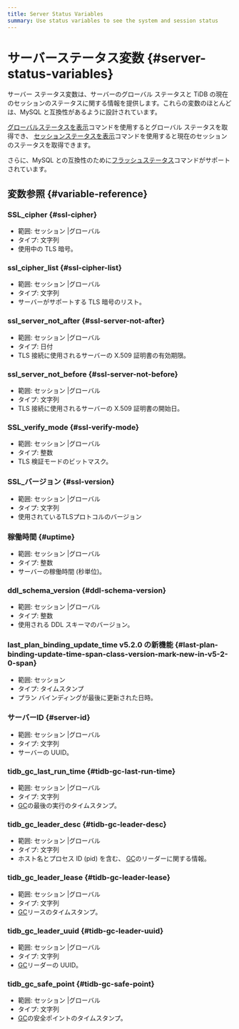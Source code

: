 ```yaml
---
title: Server Status Variables
summary: Use status variables to see the system and session status
---
```


# サーバーステータス変数 {#server-status-variables}

サーバー ステータス変数は、サーバーのグローバル ステータスと TiDB の現在のセッションのステータスに関する情報を提供します。これらの変数のほとんどは、MySQL と互換性があるように設計されています。

[グローバルステータスを表示](/sql-statements/sql-statement-show-status.md)コマンドを使用するとグローバル ステータスを取得でき、 [セッションステータスを表示](/sql-statements/sql-statement-show-status.md)コマンドを使用すると現在のセッションのステータスを取得できます。

さらに、MySQL との互換性のために[フラッシュステータス](/sql-statements/sql-statement-flush-status.md)コマンドがサポートされています。

## 変数参照 {#variable-reference}

### SSL_cipher {#ssl-cipher}

-   範囲: セッション |グローバル
-   タイプ: 文字列
-   使用中の TLS 暗号。

### ssl_cipher_list {#ssl-cipher-list}

-   範囲: セッション |グローバル
-   タイプ: 文字列
-   サーバーがサポートする TLS 暗号のリスト。

### ssl_server_not_after {#ssl-server-not-after}

-   範囲: セッション |グローバル
-   タイプ: 日付
-   TLS 接続に使用されるサーバーの X.509 証明書の有効期限。

### ssl_server_not_before {#ssl-server-not-before}

-   範囲: セッション |グローバル
-   タイプ: 文字列
-   TLS 接続に使用されるサーバーの X.509 証明書の開始日。

### SSL_verify_mode {#ssl-verify-mode}

-   範囲: セッション |グローバル
-   タイプ: 整数
-   TLS 検証モードのビットマスク。

### SSL_バージョン {#ssl-version}

-   範囲: セッション |グローバル
-   タイプ: 文字列
-   使用されているTLSプロトコルのバージョン

### 稼働時間 {#uptime}

-   範囲: セッション |グローバル
-   タイプ: 整数
-   サーバーの稼働時間 (秒単位)。

### ddl_schema_version {#ddl-schema-version}

-   範囲: セッション |グローバル
-   タイプ: 整数
-   使用される DDL スキーマのバージョン。

### last_plan_binding_update_time <span class="version-mark">v5.2.0 の新機能</span> {#last-plan-binding-update-time-span-class-version-mark-new-in-v5-2-0-span}

-   範囲: セッション
-   タイプ: タイムスタンプ
-   プラン バインディングが最後に更新された日時。

### サーバーID {#server-id}

-   範囲: セッション |グローバル
-   タイプ: 文字列
-   サーバーの UUID。

### tidb_gc_last_run_time {#tidb-gc-last-run-time}

-   範囲: セッション |グローバル
-   タイプ: 文字列
-   [GC](/garbage-collection-overview.md)の最後の実行のタイムスタンプ。

### tidb_gc_leader_desc {#tidb-gc-leader-desc}

-   範囲: セッション |グローバル
-   タイプ: 文字列
-   ホスト名とプロセス ID (pid) を含む、 [GC](/garbage-collection-overview.md)のリーダーに関する情報。

### tidb_gc_leader_lease {#tidb-gc-leader-lease}

-   範囲: セッション |グローバル
-   タイプ: 文字列
-   [GC](/garbage-collection-overview.md)リースのタイムスタンプ。

### tidb_gc_leader_uuid {#tidb-gc-leader-uuid}

-   範囲: セッション |グローバル
-   タイプ: 文字列
-   [GC](/garbage-collection-overview.md)リーダーの UUID。

### tidb_gc_safe_point {#tidb-gc-safe-point}

-   範囲: セッション |グローバル
-   タイプ: 文字列
-   [GC](/garbage-collection-overview.md)の安全ポイントのタイムスタンプ。
